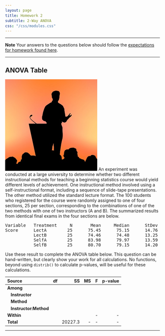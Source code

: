 ```yaml
---
layout: page
title: Homework 2
subtitle: 2-Way ANOVA
css: "/css/modules.css"
---
```


----

<div class="alert alert-warning">
  <strong>Note</strong> Your answers to the questions below should follow the <a href="../../resources/hwformat" target="_blank">expectations for homework found here</a>.
</div>

----

## ANOVA Table
<img src="../zimgs/lecture.jpg" alt="Lecture" class="img-right">
An experiment was conducted at a large university to determine whether two different instructional methods for teaching a beginning statistics course would yield different levels of achievement. One instructional method involved using a self-instructional format, including a sequence of slide-tape presentations. The other method utilized the standard lecture format. The 100 students who registered for the course were randomly assigned to one of four sections, 25 per section, corresponding to the combinations of one of the two methods with one of two instructors (A and B). The summarized results from identical final exams in the four sections are below.

<pre>
Variable   Treatment     N       Mean     Median      StDev
Score      LectA        25      75.45      75.15      14.76
           LectB        25      74.46      74.48      13.25
           SelfA        25      83.98      79.97      13.59
           SelfB        25      80.70      79.15      14.20
</pre>

Use these result to complete the ANOVA table below. This question can be hand-written, but clearly show your work for all calculations.  No functions, beyond using `distrib()` to calculate p-values, will be useful for these calculations.

Source     | df | SS | MS | F  | p-value
:----------|---:|---:|---:|---:|--------:
**Among**  |    |    |    |    |
&nbsp;&nbsp; **Instructor**  |    |    |    |    |
&nbsp;&nbsp; **Method**  |    |    |    |    |
&nbsp;&nbsp; **Instructor:Method**  |    |    |    |    |
**Within** |    |    |    | -  | -
**Total**  |    | 20227.3 | -  | -  | -

----
